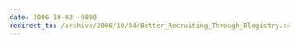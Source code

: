 ```yaml
---
date: 2006-10-03 -0800
redirect_to: /archive/2006/10/04/Better_Recruiting_Through_Blogistry.aspx/
---
```

